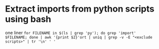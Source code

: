 # Extract imports from python scripts using bash

one liner
```for FILENAME in $(ls | grep 'py'); do grep 'import' $FILENAME; done | awk '{print $2}'ort | uniq | grep -v -E "<exclude scripts>" | tr '\n' ' '```

  
  
